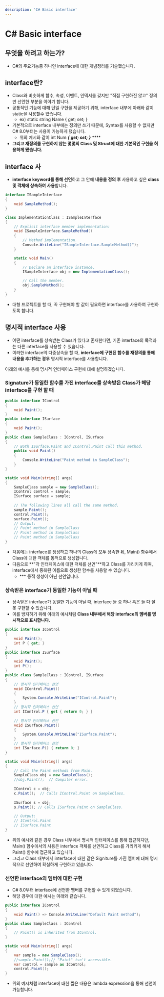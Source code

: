 ```yaml
---
description: 'C# Basic interface'
---
```


# C\# Basic interface

## 무엇을 하려고 하는가?

* C\#의 주요기능중 하나인 interface에 대한 개념정리를 기술했습니다.



## interface란?

* Class와 비슷하게 함수, 속성, 이벤트, 인덱서를 갖지만 "직접 구현하진 않고" 정의만 선언한 부분을 이야기 합니다.
* 공통적인 기능에 대해 단일 구현을 제공하기 위해, interface 내부에 아래와 같이 static을 사용할수 있습니다.
  * ex\) static string Name { get;  set; }
* 기본적으로 interface 내부에는 정의만 쓰기 때문에, Syntax를 사용할 수 없지만 C\# 8.0부터는 사용이 가능하게 됐습니다.
  * 위의 예시와 같이 int Num _**{ get;  set; }**_ ****
* **그리고 재정의를 구현하지 않는 몇몇의 Class 및 Struct에 대한 기본적인 구현을 허용하게 됐습니다.**

## interface 사

* **interface keyword를 통해 선언**하고 그 안에 **내용을 정의 후** 사용하고 싶은 **class 및 객체에 상속하여 사용**합니다.

```csharp
interface ISampleInterface
{
    void SampleMethod();
}

class ImplementationClass : ISampleInterface
{
    // Explicit interface member implementation:
    void ISampleInterface.SampleMethod()
    {
        // Method implementation.
        Console.WriteLine("ISampleInterface.SampleMethod()");    
    }

    static void Main()
    {
        // Declare an interface instance.
        ISampleInterface obj = new ImplementationClass();

        // Call the member.
        obj.SampleMethod();
    }
}
```

* 대형 프로젝트를 할 때, 꼭 구현해야 할 값이 필요하면 interface를 사용하여 구현하도록 합니다.

## 명시적 interface 사용

* 어떤 interface를 상속받는 Class가 있다고 존재한다면, 기존 interface의 목적과는 다른 interface를 사용할 수 있습니다.
* 이러한 interface의 다중상속을 할 때, **interface에 구현된 함수를 재정의를 통해 내용을 추가하는 경우** 명시적 interface를 사용합니다.

아래의 예시를 통해 명시적 인터페이스 구현에 대해 설명하겠습니다.

### Signature가 동일한 함수를 가진 interface를 상속받은 Class가 해당 interface를 구현 할 때

```csharp
public interface IControl
{
    void Paint();
}
public interface ISurface
{
    void Paint();
}
public class SampleClass : IControl, ISurface
{
    // Both ISurface.Paint and IControl.Paint call this method.
    public void Paint()
    {
        Console.WriteLine("Paint method in SampleClass");
    }
}

static void Main(string[] args)
{
    SampleClass sample = new SampleClass();
    IControl control = sample;
    ISurface surface = sample;
    
    // The following lines all call the same method.
    sample.Paint();
    control.Paint();
    surface.Paint();
    // Output:
    // Paint method in SampleClass
    // Paint method in SampleClass
    // Paint method in SampleClass
}
```

* 처음에는 interface를 생성하고 하나의 Class에 모두 상속한 뒤, Main\(\) 함수에서 Class에 대한 객체를 동적으로 생성합니다.
* 다음으로 **"각 인터페이스에 대한 객체를 선언"**하고 Class를 가리키게 하여, interface에서 중복된 이름으로 생성한 함수를 사용할 수 있습니다.
  * \*\*\* 동적 생성이 아닌 선언입니다.

### 상속받은 interface가 동일한 기능이 아닐 때

* 상속받은 interface가 동일한 기능이 아닐 때, interface 둘 중 하나 혹은 둘 다 잘못 구현할 수 있습니다.
* 이를 방지하기 위해 아래의 예시처럼 **Class 내부에서 해당 interface의 멤버를 명시적으로 표시합니다.**

```csharp
public interface IControl
{
    void Paint();
    int P { get; }
}
public interface ISurface
{
    void Paint();
    int P();
}
public class SampleClass : IControl, ISurface
{
    // 명시적 인터페이스 선언
    void IControl.Paint()
    {
        System.Console.WriteLine("IControl.Paint");
    }
    // 명시적 인터페이스 선언
    int IControl.P { get { return 0; } }
    
    // 명시적 인터페이스 선언
    void ISurface.Paint()
    {
        System.Console.WriteLine("ISurface.Paint");
    }
    // 명시적 인터페이스 선언
    int ISurface.P() { return 0; }
}

static void Main(string[] args)
{
    // Call the Paint methods from Main.
    SampleClass obj = new SampleClass();
    //obj.Paint();  // Compiler error.
    
    IControl c = obj;
    c.Paint();  // Calls IControl.Paint on SampleClass.
    
    ISurface s = obj;
    s.Paint(); // Calls ISurface.Paint on SampleClass.
    
    // Output:
    // IControl.Paint
    // ISurface.Paint
}
```

* 위의 예시와 같은 경우 Class 내부에서 명시적 인터페이스를 통해 접근하지만, Main\(\) 함수에서의 사용은 interface 객체를 선언하고 Class를 가리키게 해서 Paint\(\) 함수에 접근하고 있습니다.
* 그리고 Class 내부에서 interface에 대한 같은 Signiture를 가진 멤버에 대해 명시적으로 선언하여 확실하게 구현하고 있습니다.

### 선언한 interface의 멤버에 대한 구현

* C\# 8.0부터 interface에 선언한 멤버를 구현할 수 있게 되었습니다.
* 해당 경우에 대한 예시는 아래와 같습니다.

```csharp
public interface IControl
{
    void Paint() => Console.WriteLine("Default Paint method");
}
public class SampleClass : IControl
{
    // Paint() is inherited from IControl.
}

static void Main(string[] args)
{
    var sample = new SampleClass();
    //sample.Paint();// "Paint" isn't accessible.
    var control = sample as IControl;
    control.Paint();
}
```

* 위의 예시처럼 interface에 대한 짧은 내용은 lambda expression을 통해 선언이 가능합니다.

